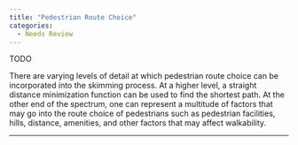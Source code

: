 ```yaml
---
title: "Pedestrian Route Choice"
categories:
  - Needs Review
---
```


TODO

There are varying levels of detail at which pedestrian route choice can be incorporated into the skimming process. At a higher level, a straight distance minimization function can be used to find the shortest path. At the other end of the spectrum, one can represent a multitude of factors that may go into the route choice of pedestrians such as pedestrian facilities, hills, distance, amenities, and other factors that may affect walkability.

------------------------------------------------------------------------

